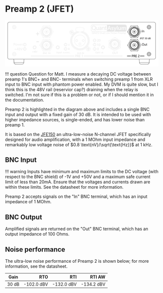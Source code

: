 # Preamp 2 (JFET)

![Screenshot](img/preamp_2_highlight.png)

!!! question
    Question for Matt. I measure a decaying DC voltage between preamp 1's BNC+ and BNC- terminals when switching preamp 1 from XLR input to BNC input with phantom power enabled. My DVM is quite slow, but I think this is the 48V rail (reservior cap?) draining when the relay is switched. I'm not sure if this is a problem or not, or if I should mention it in the documentation.

Preamp 2 is highlighted in the diagram above and includes a single BNC input and output with a fixed gain of 30 dB. It is intended to be used with higher impedance sources, is single-ended, and has lower noise than preamp 1.

It is based on the [JFE150](https://www.ti.com/product/JFE150) an ultra-low-noise N-channel JFET specifically designed for audio amplification, with a 1 MOhm input impedance and remarkably low voltage noise of $0.8 \text{nV}/\sqrt{\text{Hz}}$ at 1 kHz.

## BNC Input

!!! warning
    Inputs have minimum and maximum limits to the DC voltage (with respect to the BNC shield) of -1V and +50V and a maximum safe current limit of less than 20mA. Ensure that the voltages and currents drawn are within these limits. See the datasheet for more information.

Preamp 2 accepts signals on the "In" BNC terminal, which has an input impedance of 1 MOhm.

## BNC Output

Amplified signals are returned on the "Out" BNC terminal, which has an output impedance of 100 Ohms.

## Noise performance

The ultra-low noise performance of Preamp 2 is shown below; for more information, see the datasheet.

| Gain   |        RTO |        RTI |     RTI AW |
|--------|-----------:|-----------:|-----------:|
| 30 dB  | -102.0 dBV | -132.0 dBV | -134.2 dBV |
